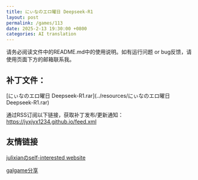 ```yaml
---
title: にぃなのエロ曜日 Deepseek-R1
layout: post
permalink: /games/113
date: 2025-2-13 19:30:00 +0800
categories: AI translation
---
```



请务必阅读文件中的README.md中的使用说明。如有运行问题 or bug反馈，请使用页面下方的邮箱联系我。



## 补丁文件：

[にぃなのエロ曜日 Deepseek-R1.rar](../resources/にぃなのエロ曜日 Deepseek-R1.rar)

 

通过RSS订阅以下链接，获取补丁发布/更新通知：https://jyxjyx1234.github.io/feed.xml

## 友情链接

[julixianのself-interested website](https://julixian-siw.worldsystem.top/) 

[galgame分享](https://t.me/galgpt)